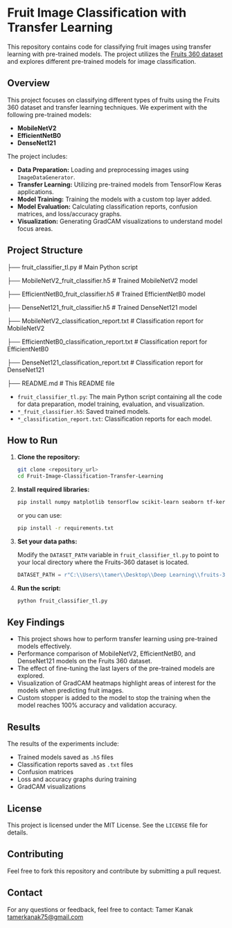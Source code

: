 # Fruit Image Classification with Transfer Learning

This repository contains code for classifying fruit images using transfer learning with pre-trained models. The project utilizes the [Fruits 360 dataset](https://www.kaggle.com/moltean/fruits) and explores different pre-trained models for image classification.

## Overview

This project focuses on classifying different types of fruits using the Fruits 360 dataset and transfer learning techniques. We experiment with the following pre-trained models:

- **MobileNetV2**
- **EfficientNetB0**
- **DenseNet121**

The project includes:

- **Data Preparation:** Loading and preprocessing images using `ImageDataGenerator`.
- **Transfer Learning:** Utilizing pre-trained models from TensorFlow Keras applications.
- **Model Training:** Training the models with a custom top layer added.
- **Model Evaluation:** Calculating classification reports, confusion matrices, and loss/accuracy graphs.
- **Visualization:** Generating GradCAM visualizations to understand model focus areas.

## Project Structure

├── fruit_classifier_tl.py # Main Python script

├── MobileNetV2_fruit_classifier.h5 # Trained MobileNetV2 model

├── EfficientNetB0_fruit_classifier.h5 # Trained EfficientNetB0 model

├── DenseNet121_fruit_classifier.h5 # Trained DenseNet121 model

├── MobileNetV2_classification_report.txt # Classification report for MobileNetV2

├── EfficientNetB0_classification_report.txt # Classification report for EfficientNetB0

├── DenseNet121_classification_report.txt # Classification report for DenseNet121

├── README.md # This README file

- `fruit_classifier_tl.py`: The main Python script containing all the code for data preparation, model training, evaluation, and visualization.
- `*_fruit_classifier.h5`: Saved trained models.
- `*_classification_report.txt`: Classification reports for each model.

## How to Run

1.  **Clone the repository:**

    ```bash
    git clone <repository_url>
    cd Fruit-Image-Classification-Transfer-Learning
    ```

2.  **Install required libraries:**

    ```bash
    pip install numpy matplotlib tensorflow scikit-learn seaborn tf-keras-vis
    ```
    or you can use:
    ```bash
    pip install -r requirements.txt
    ```

3.  **Set your data paths:**

    Modify the `DATASET_PATH` variable in `fruit_classifier_tl.py` to point to your local directory where the Fruits-360 dataset is located.

    ```python
    DATASET_PATH = r"C:\\Users\\tamer\\Desktop\\Deep Learning\\fruits-360_dataset_original-size\\fruits-360-original-size"
    ```

4.  **Run the script:**

    ```bash
    python fruit_classifier_tl.py
    ```

## Key Findings

- This project shows how to perform transfer learning using pre-trained models effectively.
- Performance comparison of MobileNetV2, EfficientNetB0, and DenseNet121 models on the Fruits 360 dataset.
- The effect of fine-tuning the last layers of the pre-trained models are explored.
- Visualization of GradCAM heatmaps highlight areas of interest for the models when predicting fruit images.
- Custom stopper is added to the model to stop the training when the model reaches 100% accuracy and validation accuracy.

## Results

The results of the experiments include:
- Trained models saved as `.h5` files
- Classification reports saved as `.txt` files
- Confusion matrices
- Loss and accuracy graphs during training
- GradCAM visualizations

## License

This project is licensed under the MIT License. See the `LICENSE` file for details.

## Contributing

Feel free to fork this repository and contribute by submitting a pull request.

## Contact

For any questions or feedback, feel free to contact:
Tamer Kanak
tamerkanak75@gmail.com
